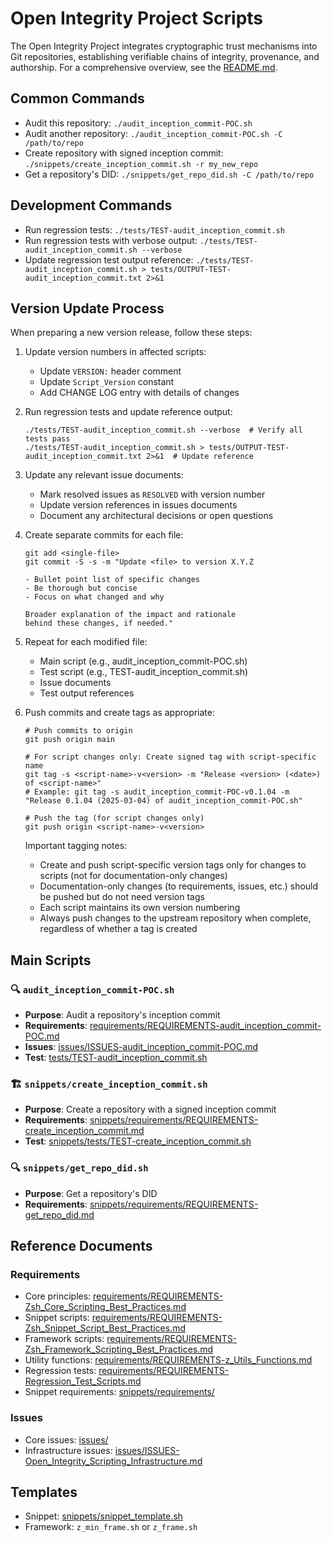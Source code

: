 # Open Integrity Project Scripts

The Open Integrity Project integrates cryptographic trust mechanisms into Git repositories, establishing verifiable chains of integrity, provenance, and authorship. For a comprehensive overview, see the [README.md](README.md).

## Common Commands
- Audit this repository: `./audit_inception_commit-POC.sh`
- Audit another repository: `./audit_inception_commit-POC.sh -C /path/to/repo`
- Create repository with signed inception commit: `./snippets/create_inception_commit.sh -r my_new_repo`
- Get a repository's DID: `./snippets/get_repo_did.sh -C /path/to/repo`

## Development Commands
- Run regression tests: `./tests/TEST-audit_inception_commit.sh`
- Run regression tests with verbose output: `./tests/TEST-audit_inception_commit.sh --verbose`
- Update regression test output reference: `./tests/TEST-audit_inception_commit.sh > tests/OUTPUT-TEST-audit_inception_commit.txt 2>&1`

## Version Update Process
When preparing a new version release, follow these steps:

1. Update version numbers in affected scripts:
   - Update `VERSION:` header comment
   - Update `Script_Version` constant
   - Add CHANGE LOG entry with details of changes

2. Run regression tests and update reference output:
   ```
   ./tests/TEST-audit_inception_commit.sh --verbose  # Verify all tests pass
   ./tests/TEST-audit_inception_commit.sh > tests/OUTPUT-TEST-audit_inception_commit.txt 2>&1  # Update reference
   ```

3. Update any relevant issue documents:
   - Mark resolved issues as `RESOLVED` with version number
   - Update version references in issues documents
   - Document any architectural decisions or open questions

4. Create separate commits for each file:
   ```
   git add <single-file>
   git commit -S -s -m "Update <file> to version X.Y.Z

   - Bullet point list of specific changes
   - Be thorough but concise
   - Focus on what changed and why

   Broader explanation of the impact and rationale
   behind these changes, if needed."
   ```

5. Repeat for each modified file:
   - Main script (e.g., audit_inception_commit-POC.sh)
   - Test script (e.g., TEST-audit_inception_commit.sh)
   - Issue documents
   - Test output references

6. Push commits and create tags as appropriate:
   ```
   # Push commits to origin
   git push origin main
   
   # For script changes only: Create signed tag with script-specific name
   git tag -s <script-name>-v<version> -m "Release <version> (<date>) of <script-name>"
   # Example: git tag -s audit_inception_commit-POC-v0.1.04 -m "Release 0.1.04 (2025-03-04) of audit_inception_commit-POC.sh"
   
   # Push the tag (for script changes only)
   git push origin <script-name>-v<version>
   ```
   
   Important tagging notes:
   - Create and push script-specific version tags only for changes to scripts (not for documentation-only changes)
   - Documentation-only changes (to requirements, issues, etc.) should be pushed but do not need version tags
   - Each script maintains its own version numbering
   - Always push changes to the upstream repository when complete, regardless of whether a tag is created

## Main Scripts

### 🔍 `audit_inception_commit-POC.sh`
- **Purpose**: Audit a repository's inception commit
- **Requirements**: [requirements/REQUIREMENTS-audit_inception_commit-POC.md](requirements/REQUIREMENTS-audit_inception_commit-POC.md)
- **Issues**: [issues/ISSUES-audit_inception_commit-POC.md](issues/ISSUES-audit_inception_commit-POC.md)
- **Test**: [tests/TEST-audit_inception_commit.sh](tests/TEST-audit_inception_commit.sh)

### 🏗️ `snippets/create_inception_commit.sh`
- **Purpose**: Create a repository with a signed inception commit
- **Requirements**: [snippets/requirements/REQUIREMENTS-create_inception_commit.md](snippets/requirements/REQUIREMENTS-create_inception_commit.md)
- **Test**: [snippets/tests/TEST-create_inception_commit.sh](snippets/tests/TEST-create_inception_commit.sh)

### 🔍 `snippets/get_repo_did.sh`
- **Purpose**: Get a repository's DID
- **Requirements**: [snippets/requirements/REQUIREMENTS-get_repo_did.md](snippets/requirements/REQUIREMENTS-get_repo_did.md)

## Reference Documents

### Requirements
- Core principles: [requirements/REQUIREMENTS-Zsh_Core_Scripting_Best_Practices.md](requirements/REQUIREMENTS-Zsh_Core_Scripting_Best_Practices.md)
- Snippet scripts: [requirements/REQUIREMENTS-Zsh_Snippet_Script_Best_Practices.md](requirements/REQUIREMENTS-Zsh_Snippet_Script_Best_Practices.md)
- Framework scripts: [requirements/REQUIREMENTS-Zsh_Framework_Scripting_Best_Practices.md](requirements/REQUIREMENTS-Zsh_Framework_Scripting_Best_Practices.md)
- Utility functions: [requirements/REQUIREMENTS-z_Utils_Functions.md](requirements/REQUIREMENTS-z_Utils_Functions.md)
- Regression tests: [requirements/REQUIREMENTS-Regression_Test_Scripts.md](requirements/REQUIREMENTS-Regression_Test_Scripts.md)
- Snippet requirements: [snippets/requirements/](snippets/requirements/)

### Issues
- Core issues: [issues/](issues/)
- Infrastructure issues: [issues/ISSUES-Open_Integrity_Scripting_Infrastructure.md](issues/ISSUES-Open_Integrity_Scripting_Infrastructure.md)

## Templates
- Snippet: [snippets/snippet_template.sh](snippets/snippet_template.sh)
- Framework: `z_min_frame.sh` or `z_frame.sh`